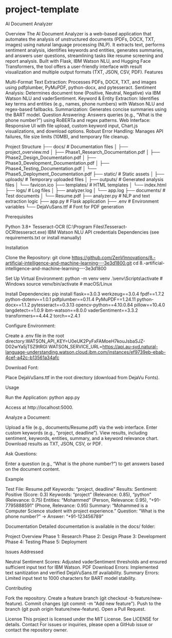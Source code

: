 # project-template
AI Document Analyzer

Overview
The AI Document Analyzer is a web-based application that automates the analysis of unstructured documents (PDFs, DOCX, TXT, images) using natural language processing (NLP). It extracts text, performs sentiment analysis, identifies keywords and entities, generates summaries, and answers user questions, streamlining tasks like resume screening and report analysis. Built with Flask, IBM Watson NLU, and Hugging Face Transformers, the tool offers a user-friendly interface with result visualization and multiple output formats (TXT, JSON, CSV, PDF).
Features

Multi-Format Text Extraction: Processes PDFs, DOCX, TXT, and images using pdfplumber, PyMuPDF, python-docx, and pytesseract.
Sentiment Analysis: Determines document tone (Positive, Neutral, Negative) via IBM Watson NLU and vaderSentiment.
Keyword & Entity Extraction: Identifies key terms and entities (e.g., names, phone numbers) with Watson NLU and regex-based fallbacks.
Summarization: Generates concise summaries using the BART model.
Question Answering: Answers queries (e.g., “What is the phone number?”) using RoBERTa and regex patterns.
Web Interface: Responsive UI with file upload, custom keyword input, Chart.js visualizations, and download options.
Robust Error Handling: Manages API failures, file size limits (10MB), and temporary file cleanup.

Project Structure
├── docs/                   # Documentation files
│   ├── project_overview.md
│   ├── Phase1_Research_Documentation.pdf
│   ├── Phase2_Design_Documentation.pdf
│   ├── Phase3_Development_Documentation.pdf
│   ├── Phase4_Testing_Documentation.pdf
│   └── Phase5_Deployment_Documentation.pdf
├── static/                 # Static assets
│   ├── uploads/           # Temporary uploaded files
│   ├── outputs/           # Generated analysis files
│   └── favicon.ico
├── templates/              # HTML templates
│   └── index.html
├── logs/                   # Log files
│   ├── analyzer.log
│   └── app.log
├── documents/              # Test documents
│   └── Resume.pdf
├── analyzer.py             # NLP and text extraction logic
├── app.py                  # Flask application
├── .env                    # Environment variables
└── DejaVuSans.ttf          # Font for PDF generation

Prerequisites

Python 3.8+
Tesseract-OCR (C:\Program Files\Tesseract-OCR\tesseract.exe)
IBM Watson NLU API credentials
Dependencies (see requirements.txt or install manually)

Installation

Clone the Repository:
git clone https://github.com/ZenVInnovations/8.-artificial-intelligence-and-machine-learning---3e3d1800.git
cd 8.-artificial-intelligence-and-machine-learning---3e3d1800


Set Up Virtual Environment:
python -m venv venv
.\venv\Scripts\activate  # Windows
source venv/bin/activate  # macOS/Linux


Install Dependencies:
pip install flask==3.0.3 werkzeug==3.0.4 fpdf==1.7.2 python-dotenv==1.0.1 pdfplumber==0.11.4 PyMuPDF==1.24.11 python-docx==1.1.2 pytesseract==0.3.13 opencv-python==4.10.0.84 pillow==10.4.0 langdetect==1.0.9 ibm-watson==8.0.0 vaderSentiment==3.3.2 transformers==4.44.2 torch==2.4.1


Configure Environment:

Create a .env file in the root directory:WATSON_API_KEY=U0eUK2PyFxFAMoeH7kouJsbaSJZ-D02wYa5jTSZ9tRGI
WATSON_SERVICE_URL=https://api.au-syd.natural-language-understanding.watson.cloud.ibm.com/instances/ef9739eb-ebab-4cef-a42c-b13561a34afc




Download Font:

Place DejaVuSans.ttf in the root directory (download from DejaVu Fonts).



Usage

Run the Application:
python app.py


Access at http://localhost:5000.


Analyze a Document:

Upload a file (e.g., documents/Resume.pdf) via the web interface.
Enter custom keywords (e.g., “project, deadline”).
View results, including sentiment, keywords, entities, summary, and a keyword relevance chart.
Download results as TXT, JSON, CSV, or PDF.


Ask Questions:

Enter a question (e.g., “What is the phone number?”) to get answers based on the document content.



Example

Test File: Resume.pdf
Keywords: “project, deadline”
Results:
Sentiment: Positive (Score: 0.3)
Keywords: “project” (Relevance: 0.85), “python” (Relevance: 0.75)
Entities: “Mohammed” (Person, Relevance: 0.95), “+91-7795888591” (Phone, Relevance: 0.95)
Summary: “Mohammed  is a Computer Science student with project experience.”
Question: “What is the phone number?” → Answer: “+91-123456789”



Documentation
Detailed documentation is available in the docs/ folder:

Project Overview
Phase 1: Research
Phase 2: Design
Phase 3: Development
Phase 4: Testing
Phase 5: Deployment

Issues Addressed

Neutral Sentiment Scores: Adjusted vaderSentiment thresholds and ensured sufficient input text for IBM Watson.
PDF Download Errors: Implemented text sanitization and verified DejaVuSans.ttf availability.
Summary Errors: Limited input text to 1000 characters for BART model stability.

Contributing

Fork the repository.
Create a feature branch (git checkout -b feature/new-feature).
Commit changes (git commit -m "Add new feature").
Push to the branch (git push origin feature/new-feature).
Open a Pull Request.

License
This project is licensed under the MIT License. See LICENSE for details.
Contact
For issues or inquiries, please open a GitHub issue or contact the repository owner.
